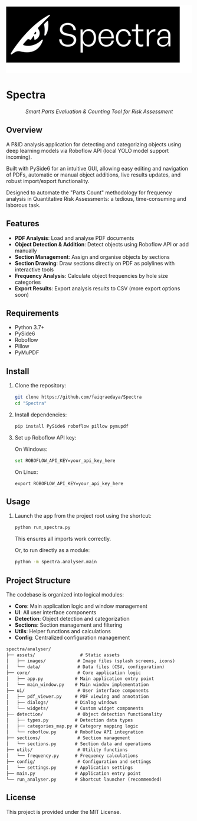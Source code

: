 <p align="center">
  <img src="spectra/analyser/assets/images/spectra_splash.png" alt="Spectra Logo" />
</p>
<p style="text-align:center;"></p>

# Spectra

<p align="center">
   <i>
      Smart Parts Evaluation &amp; Counting Tool for Risk Assessment
   </i>
</p>

## Overview 

A P&ID analysis application for detecting and categorizing objects using deep learning models via Roboflow API (local YOLO model support incoming).

Built with PySide6 for an intuitive GUI, allowing easy editing and navigation of PDFs, automatic or manual object additions, live results updates, and robust import/export functionality.

Designed to automate the "Parts Count" methodology for frequency analysis in Quantitative Risk Assessments: a tedious, time-consuming and laborous task.

## Features

- **PDF Analysis**: Load and analyse PDF documents
- **Object Detection & Addition**: Detect objects using Roboflow API or add manually
- **Section Management**: Assign and organise objects by sections
- **Section Drawing**: Draw sections directly on PDF as polylines with interactive tools
- **Frequency Analysis**: Calculate object frequencies by hole size categories
- **Export Results**: Export analysis results to CSV (more export options soon)

## Requirements 
- Python 3.7+
- PySide6
- Roboflow
- Pillow
- PyMuPDF

## Install

1. Clone the repository:
   ```bash
   git clone https://github.com/faiqraedaya/Spectra
   cd "Spectra"
   ```

2. Install dependencies:
   ```bash
   pip install PySide6 roboflow pillow pymupdf
   ```

3. Set up Roboflow API key:

   On Windows:
   ```bash
   set ROBOFLOW_API_KEY=your_api_key_here
   ```

   On Linux:
   ```bash:
   export ROBOFLOW_API_KEY=your_api_key_here
   ```
## Usage 

1. Launch the app from the project root using the shortcut:
   ```bash
   python run_spectra.py
   ```
   This ensures all imports work correctly.

   Or, to run directly as a module:
   ```bash
   python -m spectra.analyser.main
   ```

## Project Structure

The codebase is organized into logical modules:
- **Core**: Main application logic and window management
- **UI**: All user interface components
- **Detection**: Object detection and categorization
- **Sections**: Section management and filtering
- **Utils**: Helper functions and calculations
- **Config**: Centralized configuration management 

```
spectra/analyser/
├── assets/                 # Static assets
│   ├── images/            # Image files (splash screens, icons)
│   └── data/              # Data files (CSV, configuration)
├── core/                  # Core application logic
│   ├── app.py            # Main application entry point
│   └── main_window.py    # Main window implementation
├── ui/                    # User interface components
│   ├── pdf_viewer.py     # PDF viewing and annotation
│   ├── dialogs/          # Dialog windows
│   └── widgets/          # Custom widget components
├── detection/             # Object detection functionality
│   ├── types.py          # Detection data types
│   ├── categories_map.py # Category mapping logic
│   └── roboflow.py       # Roboflow API integration
├── sections/              # Section management
│   └── sections.py       # Section data and operations
├── utils/                 # Utility functions
│   └── frequency.py      # Frequency calculations
├── config/                # Configuration and settings
│   └── settings.py       # Application settings
├── main.py               # Application entry point
└── run_analyser.py       # Shortcut launcher (recommended)
```

## License

This project is provided under the MIT License.